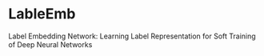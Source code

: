 # LableEmb
Label Embedding Network: Learning Label Representation for Soft Training of Deep Neural Networks
